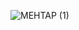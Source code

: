 
![MEHTAP (1)](https://user-images.githubusercontent.com/97293905/170320890-26284533-7c52-46a7-8fb1-cbeda3b2cd89.gif)


<!--
**mehtapparkinson/mehtapparkinson** is a ✨ _special_ ✨ repository because its `README.md` (this file) appears on your GitHub profile.

Here are some ideas to get you started:

- 🔭 I’m currently working on ...
- 🌱 I’m currently learning ...
- 👯 I’m looking to collaborate on ...
- 🤔 I’m looking for help with ...
- 💬 Ask me about ...
- 📫 How to reach me: ...
- 😄 Pronouns: ...
- ⚡ Fun fact: ...
-->
